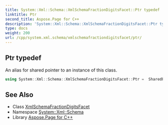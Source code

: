 ```yaml
---
title: System::Xml::Schema::XmlSchemaFractionDigitsFacet::Ptr typedef
linktitle: Ptr
second_title: Aspose.Page for C++
description: 'System::Xml::Schema::XmlSchemaFractionDigitsFacet::Ptr typedef. An alias for shared pointer to an instance of this class in C++.'
type: docs
weight: 200
url: /cpp/system.xml.schema/xmlschemafractiondigitsfacet/ptr/
---
```

## Ptr typedef


An alias for shared pointer to an instance of this class.

```cpp
using System::Xml::Schema::XmlSchemaFractionDigitsFacet::Ptr =  SharedPtr<XmlSchemaFractionDigitsFacet>
```

## See Also

* Class [XmlSchemaFractionDigitsFacet](../)
* Namespace [System::Xml::Schema](../../)
* Library [Aspose.Page for C++](../../../)
